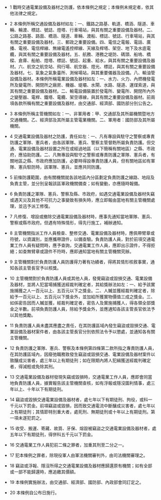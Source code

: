 * 1 戰時交通電業設備及器材之防護，依本條例之規定；本條例未規定者，依其他法律之規定。

* 2 本條例所稱交通設備及器材如左：一、鐵路之路基、軌道、橋涵、隧道、車輛、輪渡、標誌、號誌、燈塔、行車場站，與其有關之重要設備及器材。二、公路之路基、路面、橋涵、隧道、車輛、渡船、標誌、號誌、行車場站，與其有關之重要設備及器材。三、郵政之重要設備。四、電信之電報、電話、廣播、電視、電信桿線、無線電遙控桿線、天線及桿塔、架空、地下及水底電纜，與其有關之重要設備及器材。五、航務、港務之堤防、碼頭、船塢、橋樑、倉庫、船舶、燈塔、標誌、號誌、起重、給水，與其有關之重要設備及器材。六、航空之航空站、飛行場、航空器、燈光、標誌，與其有關之重要設備及器材。七、氣象之氣象臺所、測候場站，與其重要儀器及設備。八、輸油管設備及器材。本條例所稱電業設備及器材如左：一、水力、火力、內燃機發電所及變電所、開閉所之廠房、機器、堤壩、水閘、水路、隧道、運煤索道，與其有關之重要設備及器材。二、輸電設備裝置於發電所、變電所、開閉所內外之變壓器、電桿、鐵塔、電纜、架空導線，與其有關之重要設備及器材。前兩項各款所稱有關之重要設備及器材，由交通部、經濟部、國防部分別公告之。

* 3 本條例所稱主管機關如左：一、非軍用者：甲、交通部及其所屬機關暨地方交通機關。乙、經濟部及其所屬主管電業機關。二、軍用者：國防部及其所屬機關。

* 4 交通電業設備及器材之防護，責任如左：一、凡有專設與駐守之警察或專責防護之軍隊、憲兵者，由各該軍隊、憲兵、警察主管督飭所屬負責防護。但交通、電業設備及器材設置之所在或經過地區（以下簡稱有關地區）之縣、市政府，應協助防護。二、凡無專設與駐守之警察或專責防護之軍隊、憲兵者，有關地區之縣、市政府應加防護，必要時得設專責防護人員，但有關地區如有軍隊、憲兵駐防時，該軍隊、憲兵，並應共同防護。

* 5 前條防護範圍，由有關機關就各該地區內分區劃定負責防護之線路、地段及負責主管，並分別呈報該區軍政機關備查；如有變動，亦應隨時報備。

* 6 負責防護之軍隊、憲兵、警察及縣、市政府，如遇交通電業設備及器材失竊或遇天災及其他不可抗力之事變致有損失時，應立即報由當地有關主管機關處理，並迅予派工修復。

* 7 凡修復、增設或撤除交通電業設備及器材時，應事先通知當地軍隊、憲兵、警察或縣市政府。但遇有特殊情形，得先行施工，補辦通知。

* 8 主管機關指派工作人員檢查、整修交通、電業設備及器材時，應佩帶臂章或符號，以資識別，並應攜帶證件，以備查驗。負責防護人員，對於前項交通電業工作人員有疑問時，應予查詢，交通電業工作人員，應即出示證件，不得拒絕；如查無臂章或證件不符時，應即通知當地有關主管機關究辦。

* 9 主管機關對於負責防護人員防護得力著有功績者，得將其情形核敘事實，通知各該主管長官予以核獎。

* 10 主管機關對於負責防護人員或其他人員，發覺竊盜或毀損交通、電業設備及器材，並將人犯當場捕獲送經裁判確定者，其給獎辦法如左：一、給予該實施捕獲之人一百元以上、五百元以下之獎金。二、人贓並獲經裁判確定者，除給予一百元以上、五百元以下獎金外，並加給所獲實物價值三成之獎金。三、如係密告因而人贓並獲，經裁判確定者，密告人及實施捕獲人，得各領全部獎金之半數。前項負責防護人員，除給予獎金外，並應通知各該主管長官依法予以其他獎勵。

* 11 負責防護人員未盡其應盡之責任，在其防護區域內發生竊盜或毀損交通、電業設備及器材案件者，由各該主管長官分別依照法令予以懲處，並通知各有關主管機關。

* 12 負責防護之軍隊、憲兵、警察及本條例第四條第二款所指之專責防護人員，在其防護區域內，因廢弛職務致發生竊盜或毀損交通、電業設備及器材案件以致釀成災害者，處三年以上有期徒刑；如在限期內將人犯緝獲送經裁判確定者，得減輕或免除其刑。

* 13 交通電業設備及器材發現失竊或毀損時，交通電業工作人員，應即會同當地負責防護人員，據實報告該主管機關查核，如有浮報或隱沒圖利情事，處三年以上、十年以下有期徒刑。

* 14 竊盜或毀損交通電業設備及器材者，處七年以下有期徒刑、拘役，或科一千元以下罰金。前項竊盜或毀損，因而致交通電流中斷釀成災害者，處七年以上有期徒刑；其情節特別重大者，處死刑、無期徒刑或十年以上有期徒刑。第一項未遂犯罰之。

* 15 收受、搬運、寄藏、故買、牙保、熔毀被竊盜之交通電業設備及器材者，處五年以下有期徒刑，得併科五千元以下罰金。

* 16 交通電業工作人員犯前二條之罪者，加重其刑至二分之一。

* 17 犯本條例之罪者，除現役軍人由軍法機關審判外，由司法機關審理之。

* 18 竊盜或浮報、隱沒所得之交通電業設備及器材應歸還原有機關；如有全部或一部不能歸還時，應追繳其價額。

* 19 本條例實施辦法，由交通部、經濟部、國防部、內政部會同訂定之。

* 20 本條例自公布日施行。

